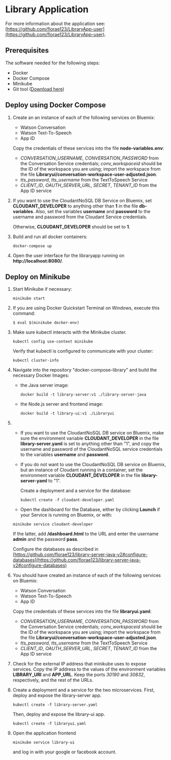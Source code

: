 # Library Application

For more information about the application see: [https://github.com/florae123/LibraryApp-user](https://github.com/florae123/LibraryApp-user).

## Prerequisites

  The software needed for the following steps:
  * Docker
  * Docker Compose
  * Minikube
  * Git tool ([Download here](https://git-scm.com/downloads))

## Deploy using Docker Compose

1. Create an an instance of each of the following services on Bluemix:
    * Watson Conversation
    * Watson Text-To-Speech
    * App ID

    Copy the credentials of these services into the file **node-variables.env**:
    * *CONVERSATION_USERNAME*, *CONVERSATION_PASSWORD* from the Conversation Service credentials; *conv_workspaceid* should be the ID of the workspace you are using; import the workspace from the file **Libraryui/conversation-workspace-user-adjusted.json**.
    * *tts_password*, *tts_username* from the TextToSpeech Service
    * *CLIENT_ID*, *OAUTH_SERVER_URL*, *SECRET*, *TENANT_ID* from the App ID service

2. If you want to use the CloudantNoSQL DB Service on Bluemix, set **CLOUDANT_DEVELOPER** to anything other than **1** in the file **db-variables**. Also, set the variables **username** and **password** to the username and password from the Cloudant Service credentials.

    Otherwise, **CLOUDANT_DEVELOPER** should be set to **1**.

3. Build and run all docker containers:
    ```
    docker-compose up
    ```

4. Open the user interface for the libraryapp running on **http://localhost:8080/**.


## Deploy on Minikube

1. Start Minikube if necessary:
    ```
    minikube start
    ```

2. If you are using Docker Quickstart Terminal on Windows, execute this command:
    ```
    $ eval $(minikube docker-env)
    ```

3. Make sure kubectl interacts with the Minikube cluster.
    ```
    kubectl config use-context minikube
    ```
    Verify that kubectl is configured to communicate with your cluster:
    ```
    kubectl cluster-info
    ```

4. Navigate into the repository "docker-compose-library" and build the necessary Docker Images:
    * the Java server image:
      ```
      docker build -t library-server:v1 ./library-server-java
      ```
    * the Node.js server and frontend image:
      ```
      docker build -t library-ui:v1 ./Libraryui
      ```
5. * If you want to use the CloudantNoSQL DB service on Bluemix, make sure the environment variable **CLOUDANT_DEVELOPER** in the file **library-server.yaml** is set to anything other than "1", and copy the username and password of the CloudantNoSQL service credentials to the variables **username** and **password**.
   * If you do not want to use the CloudantNoSQL DB service on Bluemix, but an instance of Cloudant running in a container, set the environment variable **CLOUDANT_DEVELOPER** in the file **library-server-yaml** to "1".

     Create a deployment and a service for the database:
       ```
       kubectl create -f cloudant-developer.yaml
       ```
   * Open the dashboard for the Database, either by clicking **Launch** if your Service is running on Bluemix, or with:
    ```
    minikube service cloudant-developer
    ```
      If the latter, add **/dashboard.html** to the URL and enter the username **admin** and the password **pass**.

      Configure the databases as described in [https://github.com/florae123/library-server-java-v2#configure-databases](https://github.com/florae123/library-server-java-v2#configure-databases)

6. You should have created an instance of each of the following services on Bluemix:
    * Watson Conversation
    * Watson Text-To-Speech
    * App ID

    Copy the credentials of these services into the file **libraryui.yaml**:
    * *CONVERSATION_USERNAME*, *CONVERSATION_PASSWORD* from the Conversation Service credentials; *conv_workspaceid* should be the ID of the workspace you are using; import the workspace from the file **Libraryui/conversation-workspace-user-adjusted.json**.
    * *tts_password*, *tts_username* from the TextToSpeech Service
    * *CLIENT_ID*, *OAUTH_SERVER_URL*, *SECRET*, *TENANT_ID* from the App ID service

7. Check for the external IP address that minikube uses to expose services. Copy the IP address to the values of the environment variables **LIBRARY_URI** and **APP_URL**. Keep the ports *30190* and *30832*, respectively, and the rest of the URLs.

8. Create a deployment and a service for the two microservices.
    First, deploy and expose the library-server app.
    ```
    kubectl create -f library-server.yaml
    ```
    Then, deploy and expose the library-ui app.
    ```
    kubectl create -f libraryui.yaml
    ```

9. Open the application frontend

    ```
    minikube service library-ui
    ```
    and log in with your google or facebook account.
